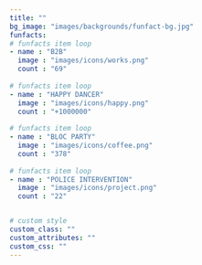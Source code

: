 ```yaml
---
title: ""
bg_image: "images/backgrounds/funfact-bg.jpg"
funfacts:
# funfacts item loop
- name : "B2B"
  image : "images/icons/works.png"
  count : "69"
  
# funfacts item loop
- name : "HAPPY DANCER"
  image : "images/icons/happy.png"
  count : "+1000000"
  
# funfacts item loop
- name : "BLOC PARTY"
  image : "images/icons/coffee.png"
  count : "378"
  
# funfacts item loop
- name : "POLICE INTERVENTION"
  image : "images/icons/project.png"
  count : "22"


# custom style
custom_class: "" 
custom_attributes: "" 
custom_css: ""
---
```

